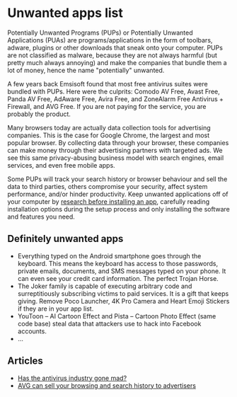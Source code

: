 # Unwanted apps list

Potentially Unwanted Programs (PUPs) or Potentially Unwanted Applications (PUAs) are programs/applications in the form 
of toolbars, adware, plugins or other downloads that sneak onto your computer. PUPs are not classified as malware, 
because they are not always harmful (but pretty much always annoying) and make the companies that bundle them a lot of
money, hence the name "potentially" unwanted.

A few years back Emsisoft found that most free antivirus suites were bundled with PUPs. Here were the culprits: 
Comodo AV Free, Avast Free, Panda AV Free, AdAware Free, Avira Free, and ZoneAlarm Free Antivirus + Firewall, and 
AVG Free. If you are not paying for the service, you are probably the product.

Many browsers today are actually data collection tools for advertising companies. This is the case for Google Chrome, 
the largest and most popular browser. By collecting data through your browser, these companies can make money through 
their advertising partners with targeted ads. We see this same privacy-abusing business model with search engines, 
email services, and even free mobile apps.

Some PUPs will track your search history or browser behaviour and sell the data to third parties, others compromise 
your security, affect system performance, and/or hinder productivity. Keep unwanted applications off of your computer 
by [research before installing an app](research.md), carefully reading installation options during the setup process 
and only installing the software and features you need.

## Definitely unwanted apps

* Everything typed on the Android smartphone goes through the keyboard. This means the keyboard has access to 
those passwords, private emails, documents, and SMS messages typed on your phone. It can even see your credit card 
information. The perfect Trojan Horse.
* The Joker family is capable of executing arbitrary code and surreptitiously subscribing victims to paid services. It is a gift
that keeps giving. Remove Poco Launcher, 4K Pro Camera and Heart Emoji Stickers if they are in your app list.
* YouToon – AI Cartoon Effect and Pista – Cartoon Photo Effect (same code base) steal data that attackers use to hack into Facebook accounts.
* ... 

## Articles

* [Has the antivirus industry gone mad?](https://blog.emsisoft.com/en/11550/has-the-antivirus-industry-gone-mad/)
* [AVG can sell your browsing and search history to advertisers](https://www.wired.co.uk/article/avg-privacy-policy-browser-search-data)